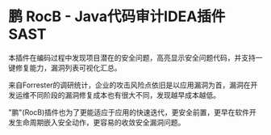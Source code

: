 # 鹏 RocB - Java代码审计IDEA插件 SAST

本插件在编码过程中发现项目潜在的安全问题，高亮显示安全问题代码，并支持一键修复能力，漏洞列表可视化汇总。

来自Forrester的调研统计，企业的攻击风险点依旧是以应用漏洞为首，漏洞在开发运维不同阶段的漏洞修复成本也有很大不同，发现越早成本越低。

"鹏"(RocB)插件也为了更能适应于应用的快速迭代，更安全前置，更早在软件开发生命周期嵌入安全动作，更容易的收敛安全漏洞问题。
